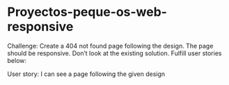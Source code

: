 # Proyectos-peque-os-web-responsive

Challenge: Create a 404 not found page following the design. The page should be responsive. Don’t look at the existing solution. Fulfill user stories below:

User story: I can see a page following the given design
